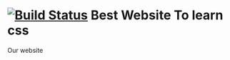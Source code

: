 [![Build Status](https://travis-ci.org/MSPSpain/Website.svg?branch=master)](https://travis-ci.org/MSPSpain/Website)
Best Website To learn css
=======

Our website
